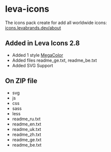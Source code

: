# leva-icons
The icons pack create for add all worldwide icons: [icons.levabrands.dev/about](https://levabrands.dev/icons/about/)
## Added in Leva Icons 2.8 
* Added 1 style [MegaColor](icons.levabrands.dev/megacolor)
* Added files readme_ge.txt, readme_be.txt
* Added SVG Support
## On ZIP file
* svg
* js
* css
* sass
* less
* readme_ru.txt
* readme_en.txt
* readme_uk.txt
* readme_zh.txt
* readme_ge.txt
* readme_be.txt
